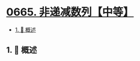 # [0665. 非递减数列【中等】](https://github.com/tnotesjs/TNotes.leetcode/tree/main/notes/0665.%20%E9%9D%9E%E9%80%92%E5%87%8F%E6%95%B0%E5%88%97%E3%80%90%E4%B8%AD%E7%AD%89%E3%80%91)

<!-- region:toc -->

- [1. 📝 概述](#1--概述)

<!-- endregion:toc -->

## 1. 📝 概述
